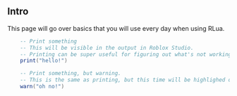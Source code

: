 ## Intro

This page will go over basics that you will use every day when using RLua.
```lua
    -- Print something
    -- This will be visible in the output in Roblox Studio.
    -- Printing can be super useful for figuring out what's not working.
    print("hello!")

    -- Print something, but warning.
    -- This is the same as printing, but this time will be highlighed orange.
    warn("oh no!")
```